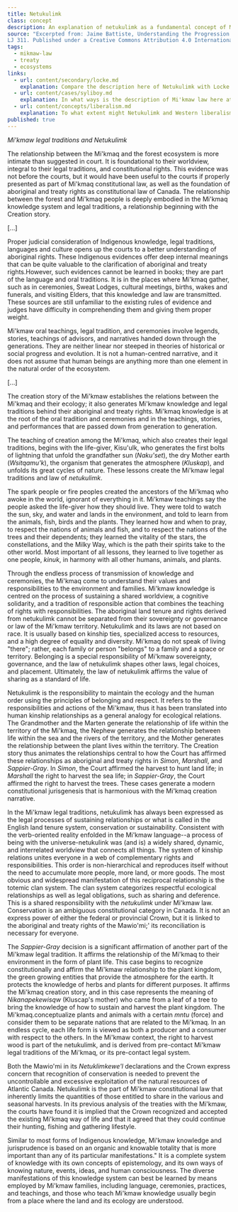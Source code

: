 ```yaml
---
title: Netukulimk
class: concept
description: An explanation of netukulimk as a fundamental concept of Mi'kmaw law and legal systems.
source: "Excerpted from: Jaime Battiste, Understanding the Progression of Mi'kmaw Law (2008) 31:2 Dalhousie
LJ 311. Published under a Creative Commons Attribution 4.0 International License (CC BY 4.0)"
tags:
  - mikmaw-law
  - treaty
  - ecosystems
links:
  - url: content/secondary/locke.md
    explanation: Compare the description here of Netukulimk with Locke's idea of first possession as the basis for property. 
  - url: content/cases/syliboy.md
    explanation: In what ways is the description of Mi'kmaw law here at odds with the court's assumptions and appoarch in the Syliboy case?
  - url: content/concepts/liberalism.md
    explanation: To what extent might Netukulimk and Western liberalism be seen as representing different legal "grammers"? 
published: true
---
```


*Mi'kmaw legal traditions and Netukulimk*

The relationship between the Mi'kmaq and the forest ecosystem is more intimate than suggested in court. It is foundational to their worldview, integral to their legal traditions, and constitutional rights. This evidence was not before the courts, but it would have been useful to the courts if properly presented as part of Mi'kmaq constitutional law, as well as the foundation of aboriginal and treaty rights as constitutional law of Canada. The relationship between the forest and Mi'kmaq people is deeply embodied in the Mi'kmaq knowledge system and legal traditions, a relationship beginning with the Creation story.

[...]

Proper judicial consideration of Indigenous knowledge, legal traditions, languages and culture opens up the courts to a better understanding of aboriginal rights. These Indigenous evidences offer deep internal meanings that can be quite valuable to the clarification of aboriginal and treaty rights.However, such evidences cannot be learned in books; they are part of the language and oral traditions. It is in the places where Mi'kmaq gather, such as in ceremonies, Sweat Lodges, cultural meetings, births, wakes and funerals, and visiting Elders, that this knowledge and law are transmitted. These sources are still unfamiliar to the existing rules of evidence and judges have difficulty in comprehending them and giving them proper weight.

Mi'kmaw oral teachings, legal tradition, and ceremonies involve legends, stories, teachings of advisors, and narratives handed down through the generations. They are neither linear nor steeped in theories of historical or social progress and evolution. It is not a human-centred narrative, and it does not assume that human beings are anything more than one element in the natural order of the ecosystem.

[...]

The creation story of the Mi'kmaw establishes the relations between the Mi'kmaq and their ecology; it also generates Mi'kmaw knowledge and legal traditions behind their aboriginal and treaty rights. Mi'kmaq knowledge is at the root of the oral tradition and ceremonies and in the teachings, stories, and performances that are passed down from generation to generation.

The teaching of creation among the Mi'kmaq, which also creates their legal traditions, begins with the life-giver, Kisu'ulk, who generates the first bolts of lightning that unfold the grandfather sun (*Naku'set*), the dry Mother earth (*Wsitqamu'k*), the organism that generates the atmosphere (*Kluskap*), and unfolds its great cycles of nature. These lessons create the Mi'kmaw legal traditions and law of *netukulimk*.

The spark people or fire peoples created the ancestors of the Mi'kmaq who awoke in the world, ignorant of everything in it. Mi'kmaw teachings say the people asked the life-giver how they should live. They were told to watch the sun, sky, and water and lands in the environment, and told to learn from the animals, fish, birds and the plants. They learned how and when to pray, to respect the nations of animals and fish, and to respect the nations of the trees and their dependents; they learned the vitality of the stars, the constellations, and the Milky Way, which is the path their spirits take to the other world. Most important of all lessons, they learned to live together as one people, *kinuk*, in harmony with all other humans, animals, and plants.

Through the endless process of transmission of knowledge and ceremonies, the Mi'kmaq come to understand their values and responsibilities to the environment and families. Mi'kmaw knowledge is centred on the process of sustaining a shared worldview, a cognitive solidarity, and a tradition of responsible action that combines the teaching of rights with responsibilities. The aboriginal land tenure and rights derived from netukulimk cannot be separated from their sovereignty or governance or law of the Mi'kmaw territory. Netukulimk and its laws are not based on race. It is usually based on kinship ties, specialized access to resources, and a high degree of equality and diversity. Mi'kmaq do not speak of living "there"; rather, each family or person "belongs" to a family and a space or territory. Belonging is a special responsibility of Mi'kmaw sovereignty, governance, and the law of netukulimk shapes other laws, legal choices, and placement. Ultimately, the law of netukulimk affirms the value of sharing as a standard of life.

Netukulimk is the responsibility to maintain the ecology and the human order using the principles of belonging and respect. It refers to the responsibilities and actions of the Mi'kmaw, thus it has been translated into human kinship relationships as a general analogy for ecological relations. The Grandmother and the Marten generate the relationship of life within the territory of the Mi'kmaq, the Nephew generates the relationship between life within the sea and the rivers of the territory, and the Mother generates the relationship between the plant lives within the territory. The Creation story thus animates the relationships central to how the Court has affirmed these relationships as aboriginal and treaty rights in *Simon*, *Marshall*, and *Sappier-Gray*. In *Simon*, the Court affirmed the harvest to hunt land life; in *Marshall* the right to harvest the sea life; in *Sappier-Gray*, the Court affirmed the right to harvest the trees. These cases generate a modern constitutional jurisgenesis that is harmonious with the Mi'kmaq creation narrative.

In the Mi'kmaw legal traditions, netukulimk has always been expressed as the legal processes of sustaining relationships or what is called in the English land tenure system, conservation or sustainability. Consistent with the verb-oriented reality enfolded in the Mi'kmaw language--a process of being with the universe-netukulink was (and is) a widely shared, dynamic, and interrelated worldview that connects all things. The system of kinship relations unites everyone in a web of complementary rights and responsibilities. This order is non-hierarchical and reproduces itself without the need to accumulate more people, more land, or more goods. The most obvious and widespread manifestation of this reciprocal relationship is the totemic clan system. The clan system categorizes respectful ecological relationships as well as legal obligations, such as sharing and deference. This is a shared responsibility with the *netukulimk* under Mi'kmaw law. Conservation is an ambiguous constitutional category in Canada. It is not an express power of either the federal or provincial Crown, but it is linked to the aboriginal and treaty rights of the Mawio'mi;' its reconciliation is necessary for everyone.

The *Sappier-Gray* decision is a significant affirmation of another part of the Mi'kmaw legal tradition. It affirms the relationship of the Mi'kmaq to their environment in the form of plant life. This case begins to recognize constitutionally and affirm the Mi'kmaw relationship to the plant kingdom, the green growing entities that provide the atmosphere for the earth. It protects the knowledge of herbs and plants for different purposes. It affirms the Mi'kmaq creation story, and in this case represents the meaning of *Nikanapekewisqw* (Kluscap's mother) who came from a leaf of a tree to bring the knowledge of how to sustain and harvest the plant kingdom. The Mi'kmaq.conceptualize plants and animals with a certain *mntu* (force) and consider them to be separate nations that are related to the Mi'kmaq. In an endless cycle, each life form is viewed as both a producer and a consumer with respect to the others. In the Mi'kmaw context, the right to harvest wood is part of the netukulimk, and is derived from pre-contact Mi'kmaw legal traditions of the Mi'kmaq, or its pre-contact legal system.

Both the Mawio'mi in its *Netuklimkewe'l* declarations and the Crown express concern that recognition of conservation is needed to prevent the uncontrollable and excessive exploitation of the natural resources of Atlantic Canada. Netukulimk is the part of Mi'kmaw constitutional law that inherently limits the quantities of those entitled to share in the various and seasonal harvests. In its previous analysis of the treaties with the Mi'kmaw, the courts have found it is implied that the Crown recognized and accepted the existing Mi'kmaq way of life and that it agreed that they could continue their hunting, fishing and gathering lifestyle.

Similar to most forms of Indigenous knowledge, Mi'kmaw knowledge and jurisprudence is based on an organic and knowable totality that is more important than any of its particular manifestations." It is a complete system of knowledge with its own concepts of epistemology, and its own ways of knowing nature, events, ideas, and human consciousness. The diverse manifestations of this knowledge system can best be learned by means employed by Mi'kmaw families, including language, ceremonies, practices, and teachings, and those who teach Mi'kmaw knowledge usually begin from a place where the land and its ecology are understood. 
